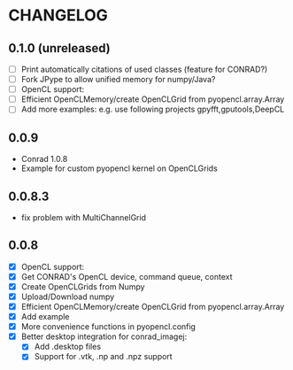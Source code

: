 # CHANGELOG

## 0.1.0 (unreleased)

* [ ]  Print automatically citations of used classes (feature for CONRAD?)
* [ ]  Fork JPype to allow unified memory for numpy/Java?
* [ ]  OpenCL support:
  * [ ]  Efficient OpenCLMemory/create OpenCLGrid from pyopencl.array.Array
  * [ ]  Add more examples:
           e.g. use following projects gpyfft,gputools,DeepCL 

## 0.0.9

* Conrad 1.0.8
* Example for custom pyopencl kernel on OpenCLGrids

## 0.0.8.3

* fix problem with MultiChannelGrid

## 0.0.8

* [x]  OpenCL support:
  * [x]  Get CONRAD's OpenCL device, command queue, context
  * [x]  Create OpenCLGrids from Numpy
  * [x]  Upload/Download numpy
  * [x]  Efficient OpenCLMemory/create OpenCLGrid from pyopencl.array.Array
  * [x]  Add example 
* [x]  More convenience functions in pyopencl.config
* [x]  Better desktop integration for conrad_imagej:
    * [x]  Add .desktop files
    * [x]  Support for .vtk, .np and  .npz support
